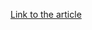 [Link to the article](https://thehackernews.com/2024/10/opera-browser-fixes-big-security-hole.html)
